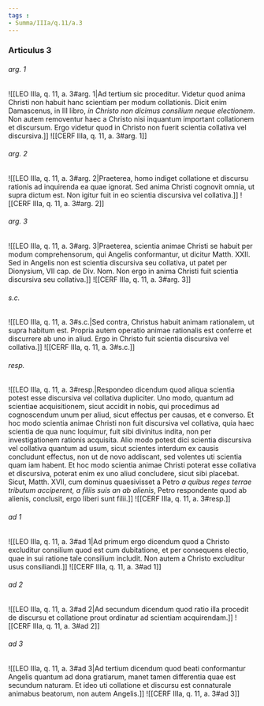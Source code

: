 ```yaml
---
tags : 
- Summa/IIIa/q.11/a.3
---
```


### Articulus 3

###### arg. 1
![[LEO IIIa, q. 11, a. 3#arg. 1|Ad tertium sic proceditur. Videtur quod anima Christi non habuit hanc scientiam per modum collationis. Dicit enim Damascenus, in III libro, *in Christo non dicimus consilium neque electionem*. Non autem removentur haec a Christo nisi inquantum important collationem et discursum. Ergo videtur quod in Christo non fuerit scientia collativa vel discursiva.]]
![[CERF IIIa, q. 11, a. 3#arg. 1]]

###### arg. 2
![[LEO IIIa, q. 11, a. 3#arg. 2|Praeterea, homo indiget collatione et discursu rationis ad inquirenda ea quae ignorat. Sed anima Christi cognovit omnia, ut supra dictum est. Non igitur fuit in eo scientia discursiva vel collativa.]]
![[CERF IIIa, q. 11, a. 3#arg. 2]]

###### arg. 3
![[LEO IIIa, q. 11, a. 3#arg. 3|Praeterea, scientia animae Christi se habuit per modum comprehensorum, qui Angelis conformantur, ut dicitur Matth. XXII. Sed in Angelis non est scientia discursiva seu collativa, ut patet per Dionysium, VII cap. de Div. Nom. Non ergo in anima Christi fuit scientia discursiva seu collativa.]]
![[CERF IIIa, q. 11, a. 3#arg. 3]]

###### s.c.
![[LEO IIIa, q. 11, a. 3#s.c.|Sed contra, Christus habuit animam rationalem, ut supra habitum est. Propria autem operatio animae rationalis est conferre et discurrere ab uno in aliud. Ergo in Christo fuit scientia discursiva vel collativa.]]
![[CERF IIIa, q. 11, a. 3#s.c.]]

###### resp.
![[LEO IIIa, q. 11, a. 3#resp.|Respondeo dicendum quod aliqua scientia potest esse discursiva vel collativa dupliciter. Uno modo, quantum ad scientiae acquisitionem, sicut accidit in nobis, qui procedimus ad cognoscendum unum per aliud, sicut effectus per causas, et e converso. Et hoc modo scientia animae Christi non fuit discursiva vel collativa, quia haec scientia de qua nunc loquimur, fuit sibi divinitus indita, non per investigationem rationis acquisita. Alio modo potest dici scientia discursiva vel collativa quantum ad usum, sicut scientes interdum ex causis concludunt effectus, non ut de novo addiscant, sed volentes uti scientia quam iam habent. Et hoc modo scientia animae Christi poterat esse collativa et discursiva, poterat enim ex uno aliud concludere, sicut sibi placebat. Sicut, Matth. XVII, cum dominus quaesivisset a Petro *a quibus reges terrae tributum acciperent, a filiis suis an ab alienis*, Petro respondente quod ab alienis, conclusit, ergo liberi sunt filii.]]
![[CERF IIIa, q. 11, a. 3#resp.]]

###### ad 1
![[LEO IIIa, q. 11, a. 3#ad 1|Ad primum ergo dicendum quod a Christo excluditur consilium quod est cum dubitatione, et per consequens electio, quae in sui ratione tale consilium includit. Non autem a Christo excluditur usus consiliandi.]]
![[CERF IIIa, q. 11, a. 3#ad 1]]

###### ad 2
![[LEO IIIa, q. 11, a. 3#ad 2|Ad secundum dicendum quod ratio illa procedit de discursu et collatione prout ordinatur ad scientiam acquirendam.]]
![[CERF IIIa, q. 11, a. 3#ad 2]]

###### ad 3
![[LEO IIIa, q. 11, a. 3#ad 3|Ad tertium dicendum quod beati conformantur Angelis quantum ad dona gratiarum, manet tamen differentia quae est secundum naturam. Et ideo uti collatione et discursu est connaturale animabus beatorum, non autem Angelis.]]
![[CERF IIIa, q. 11, a. 3#ad 3]]

